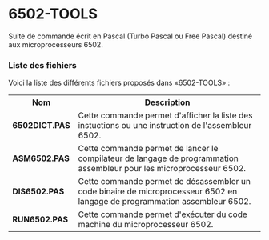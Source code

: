 # 6502-TOOLS
Suite de commande écrit en Pascal (Turbo Pascal ou Free Pascal) destiné aux microprocesseurs 6502. 

<h3>Liste des fichiers</h3>

Voici la liste des différents fichiers proposés dans «6502-TOOLS» :

<table>
		 <tr>
		   <th>Nom</th>
		    <th>Description</th>
		  </tr>
		<tr>
			<td><b>6502DICT.PAS</b></td>
			<td>Cette commande permet d'afficher la liste des instuctions ou une instruction de l'assembleur 6502.</td>
		</tr>  
		<tr>
			<td><b>ASM6502.PAS</b></td>
			<td>Cette commande permet de lancer le compilateur de langage de programmation assembleur pour les microprocesseur 6502.</td>
		</tr>
		<tr>
			<td><b>DIS6502.PAS</b></td>
			<td>Cette commande permet de désassembler un code binaire de microprocesseur 6502 en langage de programmation assembleur 6502.</td>
		</tr>
	  <tr>
		       <td><b>RUN6502.PAS</b></td>
		       <td>Cette commande permet d'exécuter du code machine du microprocesseur 6502.</td>
		</tr>  
</table>
